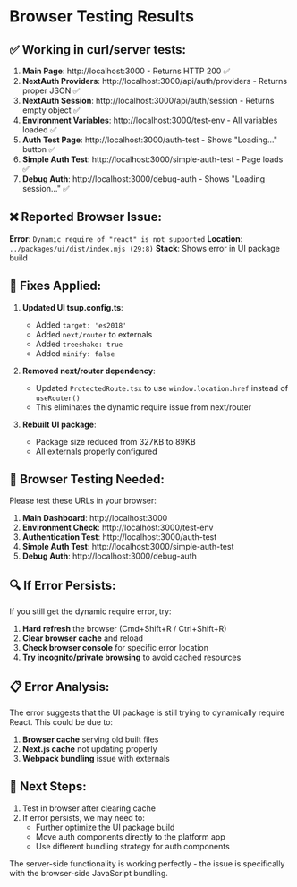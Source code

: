 # Browser Testing Results

## ✅ **Working in curl/server tests:**

1. **Main Page**: http://localhost:3000 - Returns HTTP 200 ✅
2. **NextAuth Providers**: http://localhost:3000/api/auth/providers - Returns proper JSON ✅
3. **NextAuth Session**: http://localhost:3000/api/auth/session - Returns empty object ✅
4. **Environment Variables**: http://localhost:3000/test-env - All variables loaded ✅
5. **Auth Test Page**: http://localhost:3000/auth-test - Shows "Loading..." button ✅
6. **Simple Auth Test**: http://localhost:3000/simple-auth-test - Page loads ✅
7. **Debug Auth**: http://localhost:3000/debug-auth - Shows "Loading session..." ✅

## ❌ **Reported Browser Issue:**

**Error**: `Dynamic require of "react" is not supported`
**Location**: `../packages/ui/dist/index.mjs (29:8)`
**Stack**: Shows error in UI package build

## 🔧 **Fixes Applied:**

1. **Updated UI tsup.config.ts**:
   - Added `target: 'es2018'`
   - Added `next/router` to externals
   - Added `treeshake: true`
   - Added `minify: false`

2. **Removed next/router dependency**:
   - Updated `ProtectedRoute.tsx` to use `window.location.href` instead of `useRouter()`
   - This eliminates the dynamic require issue from next/router

3. **Rebuilt UI package**:
   - Package size reduced from 327KB to 89KB
   - All externals properly configured

## 🧪 **Browser Testing Needed:**

Please test these URLs in your browser:

1. **Main Dashboard**: http://localhost:3000
2. **Environment Check**: http://localhost:3000/test-env
3. **Authentication Test**: http://localhost:3000/auth-test
4. **Simple Auth Test**: http://localhost:3000/simple-auth-test
5. **Debug Auth**: http://localhost:3000/debug-auth

## 🔍 **If Error Persists:**

If you still get the dynamic require error, try:

1. **Hard refresh** the browser (Cmd+Shift+R / Ctrl+Shift+R)
2. **Clear browser cache** and reload
3. **Check browser console** for specific error location
4. **Try incognito/private browsing** to avoid cached resources

## 📋 **Error Analysis:**

The error suggests that the UI package is still trying to dynamically require React. This could be due to:

1. **Browser cache** serving old built files
2. **Next.js cache** not updating properly
3. **Webpack bundling** issue with externals

## 🚀 **Next Steps:**

1. Test in browser after clearing cache
2. If error persists, we may need to:
   - Further optimize the UI package build
   - Move auth components directly to the platform app
   - Use different bundling strategy for auth components

The server-side functionality is working perfectly - the issue is specifically with the browser-side JavaScript bundling.
